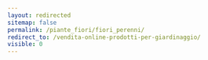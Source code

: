 ```yaml
---
layout: redirected
sitemap: false
permalink: /piante_fiori/fiori_perenni/
redirect_to: /vendita-online-prodotti-per-giardinaggio/
visible: 0
---
```

